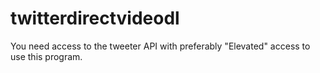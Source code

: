 # twitterdirectvideodl

You need access to the tweeter API with preferably "Elevated" access to use this program.
